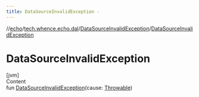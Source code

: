 ```yaml
---
title: DataSourceInvalidException -
---
```

//[echo](../../index.md)/[tech.whence.echo.dal](../index.md)/[DataSourceInvalidException](index.md)/[DataSourceInvalidException](-data-source-invalid-exception.md)



# DataSourceInvalidException  
[jvm]  
Content  
fun [DataSourceInvalidException](-data-source-invalid-exception.md)(cause: [Throwable](https://kotlinlang.org/api/latest/jvm/stdlib/kotlin/-throwable/index.html))  



